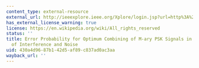 ```yaml
---
content_type: external-resource
external_url: http://ieeexplore.ieee.org/Xplore/login.jsp?url=http%3A%2F%2Fieeexplore.ieee.org%2Fiel5%2F26%2F27921%2F01246005.pdf%3Farnumber%3D1246005&authDecision=-203
has_external_license_warning: true
license: https://en.wikipedia.org/wiki/All_rights_reserved
status: ''
title: Error Probability for Optimum Combining of M-ary PSK Signals in the Presence
  of Interference and Noise
uid: 430a4d96-87b1-42d5-af89-c837ad0ac3aa
wayback_url: ''
---
```

